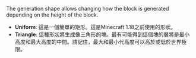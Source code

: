 The generation shape allows changing how the block is generated depending on the height of the block.

* **Uniform**: 這是一個簡單的矩形。這是Minecraft 1.18之前使用的形狀。
* **Triangle**: 這種形狀將生成像三角形的塊。最有可能得到這個塊的層將是最小高度和最大高度的中間。請記住，最大和最小代高度可以高於或低於世界極限。